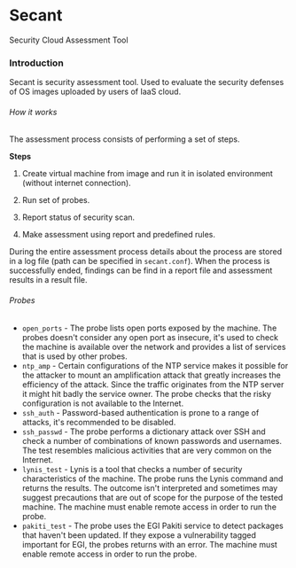 # Secant
Security Cloud Assessment Tool

### Introduction
Secant is security assessment tool. Used to evaluate the security defenses of OS images uploaded by users of IaaS cloud.

###### How it works
The assessment process consists of performing a set of steps.

**Steps**

1. Create virtual machine from image and run it in isolated environment (without internet connection).

2. Run set of probes.

3. Report status of security scan.

4. Make assessment using report and predefined rules.

During the entire assessment process details about the process are stored in a log file (path can be specified in `secant.conf`). When the process is successfully ended, findings can be find in a report file and assessment results in a result file.

###### Probes

- `open_ports` - The probe lists open ports exposed by the machine. The probes doesn't consider any open port as insecure, it's used to check the machine is available over the network and provides a list of services that is used by other probes.
- `ntp_amp` - Certain configurations of the NTP service makes it possible for the attacker to mount an amplification attack that greatly increases the efficiency of the attack. Since the traffic originates from the NTP server it might hit badly the service owner. The probe checks that the risky configuration is not available to the Internet.
- `ssh_auth` - Password-based authentication is prone to a range of attacks, it's recommended to be disabled.
- `ssh_passwd` - The probe performs a dictionary attack over SSH and check a number of combinations of known passwords and usernames. The test resembles malicious activities that are very common on the Internet.
- `lynis_test` - Lynis is a tool that checks a number of security characteristics of the machine. The probe runs the Lynis command and returns the results. The outcome isn't interpreted and sometimes may suggest precautions that are out of scope for the purpose of the tested machine. The machine must enable remote access in order to run the probe.
- `pakiti_test` - The probe uses the EGI Pakiti service to detect packages that haven't been updated. If they expose a vulnerability tagged important for EGI, the probes returns with an error. The machine must enable remote access in order to run the probe.
